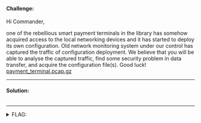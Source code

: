 #### Challenge:

Hi Commander,

one of the rebellious smart payment terminals in the library has somehow acquired access to the local networking devices and it has started to deploy its own configuration. Old network monitoring system under our control has captured the traffic of configuration deployment. We believe that you will be able to analyse the captured traffic, find some security problem in data transfer, and acquire the configuration file(s). Good luck! [payment_terminal.pcap.gz](./payment_terminal.pcap.gz ":ignore")

---

#### Solution:

```bash

```

---

<details><summary>FLAG:</summary>

```

```

</details>
